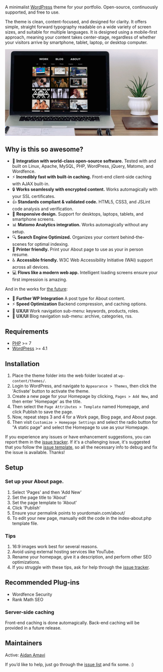 A minimalist [WordPress](https://www.wordpress.org) theme for your portfolio. Open-source, continuously supported, and free to use.

The theme is clean, content-focused, and designed for clarity. It offers simple, straight forward typography readable on a wide variety of screen sizes, and suitable for multiple languages. It is designed using a mobile-first approach, meaning your content takes center-stage, regardless of whether your visitors arrive by smartphone, tablet, laptop, or desktop computer.

![Portfolio Theme Screen Shot](https://raw.githubusercontent.com/aidanamavi/portfolio-theme/master/img/markdown_screenshot.jpg "Portfolio Theme Screen Shot")



## Why is this so awesome?

* :rocket: **Integration with world-class open-source software.** Tested with and built on Linux, Apache, MySQL, PHP, WordPress, jQuery, Matomo, and Wordfence.
* :zap: **Incredibly fast with built-in caching.** Front-end client-side caching with AJAX built-in.
* :lock: **Works seamlessly with encrypted content.** Works automagically with your SSL certificates.
* :+1: **Standards compliant & validated code.** HTML5, CSS3, and JSLint code analysis and verification.
* :iphone: **Responsive design.** Support for desktops, laptops, tablets, and smartphone screens.
* :bar_chart: **Matomo Analytics integration.** Works automagically without any setup.
* :mag: **Search Engine Optimized.** Organizes your content behind-the-scenes for optimal indexing.
* :page_facing_up: **Printer friendly.** Print your About page to use as your in person resume.
* :wheelchair: **Accessible friendly.** W3C Web Accessibility Initiative (WAI) support across all devices.
* :computer: **Flows like a modern web app.** Intelligent loading screens ensure your first impression is amazing.

And in the works for [the future](https://github.com/aidanamavi/portfolio-theme/milestones/):
* :rocket: **Further WP Integration** A post type for About content.
* :zap: **Speed Optimization** Backend compression, and caching options.
* :art: **UX/UI** Work navigation sub-menu: keywords, products, roles.
* :art: **UX/UI** Blog navigation sub-menu: archive, categories, rss.



## Requirements

* [PHP](https://www.php.net/) >= 7
* [WordPress](https://www.wordpress.org) >= 4.1



## Installation

1. Place the theme folder into the web folder located at `wp-content/themes/`.
2. Login to WordPress, and navigate to `Appearance > Themes`, then click the 'Activate' button to activate the theme.
3. Create a new page for your Homepage by clicking, `Pages > Add New`, and then enter 'Homepage' as the title.
4. Then select the `Page Attributes > Template` named Homepage, and click Publish to save the page.
4. Now, repeat steps 3 and 4 for a Work page, Blog page, and About page.
5. Then visit `Customize > Homepage Settings` and select the radio button for "A static page" and select the Homepage to use as your Homepage.

If you experience any issues or have enhancement suggestions, you can report them in the [issue tracker](https://github.com/aidanamavi/portfolio-theme/issues). If it's a challenging issue, it's suggested that you follow the [issue template](https://raw.githubusercontent.com/aidanamavi/portfolio-theme/master/issues-template.md), so all the necessary info to debug and fix the issue is available. Thanks!



## Setup

### Set up your About page.

1. Select 'Pages' and then 'Add New'
2. Set the page title to 'About'
3. Set the page template to 'About'
4. Click 'Publish'
5. Ensure your permalink points to yourdomain.com/about/
6. To edit your new page, manually edit the code in the index-about.php template file.

### Tips

1. 16:9 images work best for several reasons.
2. Avoid using external hosting services like YouTube.
3. Rename your homepage, give it a description, and perform other SEO optimizations.
4. If you struggle with these tips, ask for help through the [issue tracker](https://github.com/aidanamavi/portfolio-resume/issues).


## Recommended Plug-ins

* Wordfence Security
* Rank Math SEO



### Server-side caching
Front-end caching is done automagically. Back-end caching will be provided in a future release.



## Maintainers

Active: [Aidan Amavi](https://github.com/AidanAmavi)

If you’d like to help, just go through the [issue list](https://github.com/aidanamavi/portfolio-resume/issues) and fix some. :)
